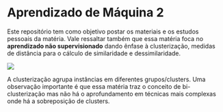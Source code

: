 # **Aprendizado de Máquina 2**

Este repositório tem como objetivo postar os materiais e os estudos pessoais da matéria. Vale ressaltar também que essa matéria foca no **aprendizado não supervisionado** dando ênfase à clusterização, medidas de distância para o cálculo
de similaridade e dessimilaridade.

<img src="https://i0.wp.com/www.datageeks.com.br/wp-content/uploads/2019/06/Clusterizacao.png?resize=350%2C350&ssl=1">

A clusterização agrupa instâncias em diferentes grupos/clusters. Uma observação importante é que essa matéria traz o conceito de bi-clusterização mas não há o aprofundamento em técnicas mais complexas onde há a sobreposição de
clusters.
